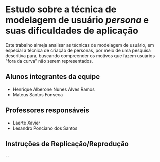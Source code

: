 # Estudo sobre a técnica de modelagem de usuário *persona* e suas dificuldades de aplicação

Este trabalho almeja analisar as técnicas de modelagem de usuário, em especial a técnica de criação de personas, por meio de uma pesquisa descritiva pura, buscando compreender os motivos que fazem usuários "fora da curva" não serem representados.

## Alunos integrantes da equipe

* Henrique Alberone Nunes Alves Ramos
* Mateus Santos Fonseca

## Professores responsáveis

* Laerte Xavier 
* Lesandro Ponciano dos Santos

## Instruções de Replicação/Reprodução

--
